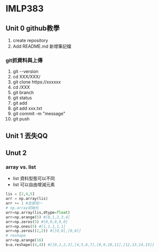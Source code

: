 # IMLP383
## Unit 0 github教學
1. create repository
2. Add README.md 新增筆記檔
### git抓資料與上傳
1. git --version
2. cd XXX/XXX/
3. git clone https://xxxxxx
4. cd /XXX
5. git branch
6. git status
7. git add
8. git add xxx.txt
9. git commit -m "message"
10. git push

## Unit 1 丟失QQ
## Unut 2
### array vs. list
- list 資料型態可以不同
- list 可以自由增減元素
```python
lis = [2,4,5]
arr = np.array(lis)
arr += 1 #全部加一
# np.array初始化
arr=np.array(lis,dtype=float)
arr=np.arange(5) #[0,1,2,3,4]
arr=np.zeros(5) #[0,0,0,0,0]
arr=np.ones(5) #[1,1,1,1,1]
arr=np.zeros((2,2)) #[[0,0],[0,0]]
# reshape
arr=np.arange(16)
b=a.reshape((4,4)) #[[0,1,2,3],[4,5,6,7],[8,9,10,11],[12,13,14,15]]
```
